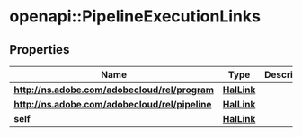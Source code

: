 # openapi::PipelineExecutionLinks

## Properties
Name | Type | Description | Notes
------------ | ------------- | ------------- | -------------
**http://ns.adobe.com/adobecloud/rel/program** | [**HalLink**](HalLink.md) |  | [optional] 
**http://ns.adobe.com/adobecloud/rel/pipeline** | [**HalLink**](HalLink.md) |  | [optional] 
**self** | [**HalLink**](HalLink.md) |  | [optional] 


